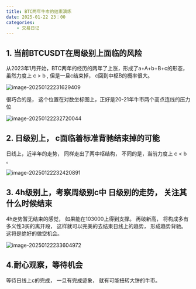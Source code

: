 ```yaml
---
title: BTC两年牛市的结束演练
date: 2025-01-22 23：00
categories:
	- 交易日记
---
```

## 1. 当前BTCUSDT在周级别上面临的风险

从2023年1月开始，BTC两年的经历的两年了上涨，形成了a+A+b+B+c的形态， 虽然力度上 c > b , 但是一旦c结束掉， c回到中枢B的概率很大。

![image-20250122231629409](C:\Users\Administrator\AppData\Roaming\Typora\typora-user-images\image-20250122231629409.png)



很巧合的是， 这个位置在对数坐标图上，正好是20-21年牛市两个高点连线的压力位

![image-20250122232720044](C:\Users\Administrator\AppData\Roaming\Typora\typora-user-images\image-20250122232720044.png)

## 2. 日级别上， c面临着标准背驰结束掉的可能

日线上，近半年的走势， 同样走出了两中枢结构， 不同的是，当前力度上  c < b 。

![image-20250122232420891](C:\Users\Administrator\AppData\Roaming\Typora\typora-user-images\image-20250122232420891.png)

## 3. 4h级别上，考察周级别c中 日级别的走势， 关注其什么时候结束 

4h走势暂无结束的感觉，   如果能在103000上得到支撑。 再破新高，  将构成多有多义性3买的离开段， 这样就可以完美的去结束日线上的趋势， 形成趋势背驰。 这将是绝好的做空机会。

![image-20250122233604972](C:\Users\Administrator\AppData\Roaming\Typora\typora-user-images\image-20250122233604972.png)



## 4.耐心观察，等待机会

等待日线上c的完成，  一旦有完成迹象， 就有可能扭转大饼的牛市。